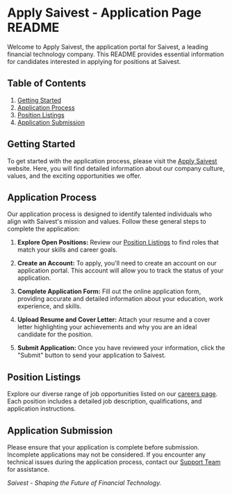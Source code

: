 # Apply Saivest - Application Page README

Welcome to Apply Saivest, the application portal for Saivest, a leading financial technology company. This README provides essential information for candidates interested in applying for positions at Saivest.

## Table of Contents

1. [Getting Started](#getting-started)
2. [Application Process](#application-process)
3. [Position Listings](#position-listings)
4. [Application Submission](#application-submission)

## Getting Started

To get started with the application process, please visit the [Apply Saivest](https://www.saivest.com/careers) website. Here, you will find detailed information about our company culture, values, and the exciting opportunities we offer.

## Application Process

Our application process is designed to identify talented individuals who align with Saivest's mission and values. Follow these general steps to complete the application:

1. **Explore Open Positions:** Review our [Position Listings](#position-listings) to find roles that match your skills and career goals.

2. **Create an Account:** To apply, you'll need to create an account on our application portal. This account will allow you to track the status of your application.

3. **Complete Application Form:** Fill out the online application form, providing accurate and detailed information about your education, work experience, and skills.

4. **Upload Resume and Cover Letter:** Attach your resume and a cover letter highlighting your achievements and why you are an ideal candidate for the position.

5. **Submit Application:** Once you have reviewed your information, click the "Submit" button to send your application to Saivest.

## Position Listings

Explore our diverse range of job opportunities listed on our [careers page](https://www.saivest.com/careers). Each position includes a detailed job description, qualifications, and application instructions.

## Application Submission

Please ensure that your application is complete before submission. Incomplete applications may not be considered. If you encounter any technical issues during the application process, contact our [Support Team](#contact-information) for assistance.


*Saivest - Shaping the Future of Financial Technology.*
